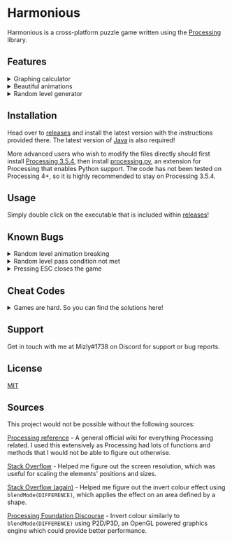 # Harmonious

Harmonious is a cross-platform puzzle game written using the [Processing](https://processing.org/) library.

## Features

<details>
<summary>Graphing calculator</summary>
<br>
Well, kind of. Has support for second degree polynomial equations, with range from -10.0 to 10.0.
</details>

<details>
<summary>Beautiful animations</summary>
<br>
Beauty is subjective. But I think they're pretty cool.
</details>

<details>
<summary>Random level generator</summary>
<br>
Bored of the default levels? Create your own with customizable parameters!
</details>

## Installation

Head over to [releases](https://github.com/mizly/Harmonious/releases) and install the latest version with the instructions provided there. The latest version of [Java](http://java.com/download) is also required!

More advanced users who wish to modify the files directly should first install [Processing 3.5.4](https://github.com/processing/processing/releases/tag/processing-0270-3.5.4), then install [processing.py](https://github.com/jdf/processing.py), an extension for Processing that enables Python support. The code has not been tested on Processing 4+, so it is highly recommended to stay on Processing 3.5.4.

## Usage

Simply double click on the executable that is included within [releases](https://github.com/mizly/Harmonious/releases)!


## Known Bugs

<details>
<summary>Random level animation breaking</summary>
<br>
Specifically spamming the transition breaking the main level selection screen and the random level generator will sometimes cause a visual glitch.
</details>

<details>
<summary>Random level pass condition not met</summary>
<br>
Sometimes even when you get the correct answer, it might not register as such.
</details>

<details>
<summary>Pressing ESC closes the game</summary>
<br>
This isn't a bug but a built-in feature of Processing that has no way to be turned off.
</details>

## Cheat Codes
<details>
<summary>Games are hard. So you can find the solutions here!</summary>
<br> 
Level 1: 1  
Level 2: -2  
Level 3: 1, 1  
Level 4: 3, -0.5  
Level 5: 1, 0, 1  
Level 6: -5, 9, 9  
Level 7: 4, -9, -3  
Level 8: -0.5, 1, -8.5  

You're on your own for the random level. I probably don't know the answers either.
</details>

## Support
Get in touch with me at Mizly#1738 on Discord for support or bug reports.

## License
[MIT](https://choosealicense.com/licenses/mit/)

## Sources
This project would not be possible without the following sources:

[Processing reference](https://processing.org/reference/) - A general official wiki for everything Processing related. I used this extensively as Processing had lots of functions and methods that I would not be able to figure out otherwise.

[Stack Overflow](https://stackoverflow.com/questions/3129322/how-do-i-get-monitor-resolution-in-python) - Helped me figure out the screen resolution, which was useful for scaling the elements' positions and sizes.

[Stack Overflow (again)](https://stackoverflow.com/questions/68986409/inverting-colors-within-shape-in-processing) - Helped me figure out the invert colour effect using ```blendMode(DIFFERENCE)```, which applies the effect on an area defined by a shape.

[Processing Foundation Discourse](https://discourse.processing.org/t/blendmode-difference-in-p2d-p3d/17541) - Invert colour similarly to ```blendMode(DIFFERENCE)``` using P2D/P3D, an OpenGL powered graphics engine which could provide better performance.



